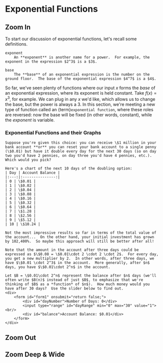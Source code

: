 # Exponential Functions

## Zoom In
To start our discussion of exponential functions, let's recall some definitions.
```{glossary}
exponent
    An **exponent** is another name for a power.  For example, the exponent in the expression $2^3$ is a $3$.

base
    The **base** of an exponential expression is the number on the ground floor.  The base of the exponential expression $4^7$ is a $4$.
```

So far, we've seen plenty of functions where our input $x$ forms the *base* of an exponential expression, where its exponent is held constant.  Take $f(x) = x^3$, for example.  We can plug in any $x$ we'd like, which allows us to change the base, but the power is always a 3.  In this section, we're meeting a new type of function called an {term}`exponential function`, where these roles are reversed: now the base will be fixed (in other words, constant), while the *exponent* is variable.

### Exponential Functions and their Graphs

```{prf:example}
Suppose you're given this choice: you can receive \$1 million in your bank account **or** you can reset your bank account to a single penny (\$0.01) but have it double every day for the next 30 days (so on day two you'd have 2 pennies, on day three you'd have 4 pennies, etc.).  Which would you pick?

Here's a chart of the next 10 days of the doubling option:
| Day | Account Balance |
|:---:|:---------------:|
| 0 | \$0.01 |
| 1 | \$0.02 |
| 2 | \$0.04 |
| 3 | \$0.08 |
| 4 | \$0.16 |
| 5 | \$0.32 |
| 6 | \$0.64 |
| 7 | \$1.28 |
| 8 | \$2.56 |
| 9 | \$5.12 |
| 10 | \$10.24 |

Not the most impressive results so far in terms of the total value of the account...  On the other hand, your initial investment has grown by 102,400%.  So maybe this approach will still be better after all!

Note that the amount in the account after three days could be expressed as $\$0.08 = \$0.01\cdot 2 \cdot 2 \cdot 2$.  For every day, you get a new multiplier by 2.  In other words, after three days, we have $\$0.01 \cdot 2^3$ in the account.  More generally, after $n$ days, you have $\$0.01\cdot 2^n$ in the account.

Let $B = \$0.01\cdot 2^n$ represent the balance after $n$ days (we'll often write $B(n)$ instead of just $B$, to emphasize that we're thinking of $B$ as a *function* of $n$).  How much money would you have after 30 days?  Use the slider below to find out.
<div>
    <form id="form1" onsubmit="return false;">
        <div id="dayNumber">Number of Days: 0</div>
        <input type="range" id="dayRange" min="0" max="30" value="1"><br/>
        <div id="balance">Account Balance: $0.01</div>
    </form>
</div>
```

## Zoom Out

## Zoom Deep & Wide

<script src="../../../_static/1-exponential-functions.js">// handles events
</script>